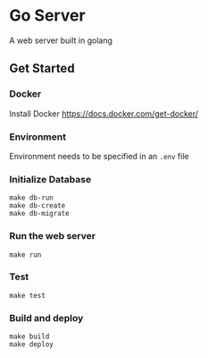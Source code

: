 # Go Server

A web server built in golang

## Get Started

### Docker

Install Docker
https://docs.docker.com/get-docker/

### Environment

Environment needs to be specified in an `.env` file

### Initialize Database

```
make db-run
make db-create
make db-migrate
```

### Run the web server

```
make run
```

### Test

```
make test
```

### Build and deploy

```
make build
make deploy
```
